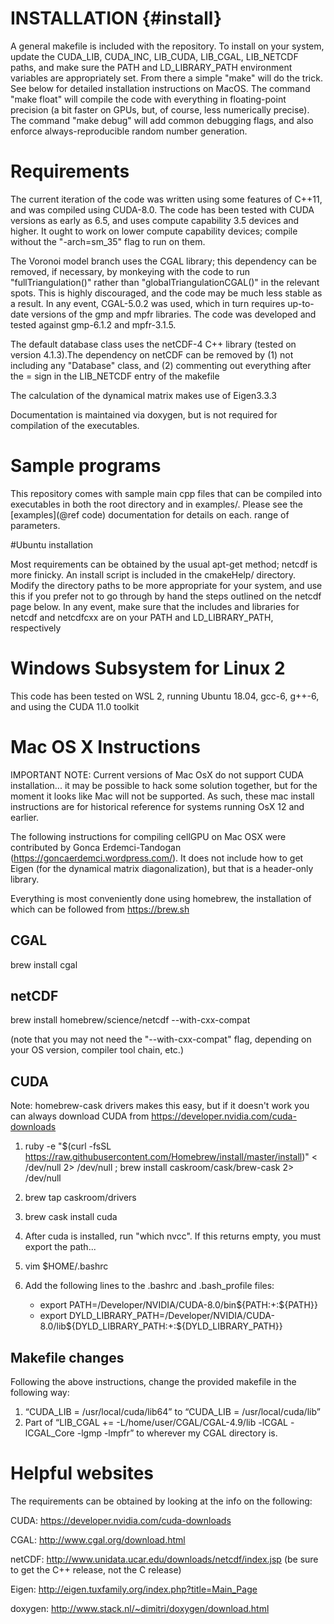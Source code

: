 # INSTALLATION {#install}

A general makefile is included with the repository. To install on your system, update the CUDA_LIB,
CUDA_INC, LIB_CUDA, LIB_CGAL, LIB_NETCDF paths, and make sure the PATH and LD_LIBRARY_PATH
environment variables are appropriately set. From there a simple "make" will do the trick. See below
for detailed installation instructions on MacOS. The command "make float" will compile the code with
everything in floating-point precision (a bit faster on GPUs, but, of course, less numerically precise).
The command "make debug" will add common debugging flags, and also enforce always-reproducible random
number generation.

# Requirements

The current iteration of the code was written using some features of C++11, and was compiled using
CUDA-8.0. The code has been tested with CUDA versions as early as 6.5, and uses compute capability
3.5 devices and higher. It ought to work on lower compute capability devices; compile without the
"-arch=sm_35" flag to run on them.

The Voronoi model branch uses the CGAL library; this dependency can be removed, if necessary, by monkeying
with the code to run "fullTriangulation()" rather than "globalTriangulationCGAL()" in the relevant
spots. This is highly discouraged, and the code may be much less stable as a result. In any event,
CGAL-5.0.2 was used, which in turn requires up-to-date versions of the gmp and mpfr libraries.
The code was developed and tested against gmp-6.1.2 and mpfr-3.1.5.

The default database class uses the netCDF-4 C++  library (tested on version 4.1.3).The dependency on netCDF
can be removed by (1) not including any "Database" class, and (2) commenting out everything after the
= sign in the LIB_NETCDF entry of the makefile

The calculation of the dynamical matrix makes use of Eigen3.3.3

Documentation is maintained via doxygen, but is not required for compilation of the executables.

# Sample programs

This repository comes with sample main cpp files that can be compiled into executables in both the root directory
and in examples/. Please see the [examples](@ref code) documentation for details on each.
range of parameters.

#Ubuntu installation

Most requirements can be obtained by the usual apt-get method; netcdf is more finicky. 
An install script is included in the cmakeHelp/ directory. Modify the directory paths to be more appropriate for your system,
and use this if you prefer not to go through by hand the steps outlined on the netcdf page below. In
any event, make sure that the includes and libraries for netcdf and netcdfcxx
are on your PATH and LD_LIBRARY_PATH, respectively

# Windows Subsystem for Linux 2

This code has been tested on WSL 2, running Ubuntu 18.04, gcc-6, g++-6, and using the CUDA 11.0 toolkit

# Mac OS X Instructions

IMPORTANT NOTE: Current versions of Mac OsX do not support CUDA installation... it may be possible to hack some solution together, but for the moment it looks like Mac will not be supported. As such, these mac install instructions are for historical reference for systems running OsX 12 and earlier.

The following instructions for compiling cellGPU on Mac OSX  were contributed by Gonca Erdemci-Tandogan (https://goncaerdemci.wordpress.com/).
It does not include how to get Eigen (for the dynamical matrix diagonalization), but that is a header-only library.

Everything is most conveniently done using homebrew, the installation of which can be followed from https://brew.sh

## CGAL

brew install cgal

## netCDF

brew install homebrew/science/netcdf --with-cxx-compat

(note that you may not need the "--with-cxx-compat" flag, depending on your OS version, compiler tool chain, etc.)

## CUDA

Note: homebrew-cask drivers makes this easy, but if it doesn't work you can always download CUDA from https://developer.nvidia.com/cuda-downloads

1. ruby -e "$(curl -fsSL https://raw.githubusercontent.com/Homebrew/install/master/install)" < /dev/null 2> /dev/null ; brew install caskroom/cask/brew-cask 2> /dev/null

2. brew tap caskroom/drivers

2. brew cask install cuda

3. After cuda is installed, run "which nvcc". If this returns empty, you must export the path... 

3. vim $HOME/.bashrc

3. Add the following lines to the .bashrc and .bash_profile files:
    * export PATH=/Developer/NVIDIA/CUDA-8.0/bin${PATH:+:${PATH}}
    * export DYLD_LIBRARY_PATH=/Developer/NVIDIA/CUDA-8.0/lib\${DYLD_LIBRARY_PATH:+:${DYLD_LIBRARY_PATH}}

## Makefile changes

Following the above instructions, change the provided makefile in the following way:

1. “CUDA_LIB = /usr/local/cuda/lib64” to “CUDA_LIB = /usr/local/cuda/lib”
2. Part of “LIB_CGAL += -L/home/user/CGAL/CGAL-4.9/lib -lCGAL -lCGAL_Core -lgmp -lmpfr” to wherever my CGAL directory is.

# Helpful websites
The requirements can be obtained by looking at the info on the following:

CUDA: https://developer.nvidia.com/cuda-downloads

CGAL: http://www.cgal.org/download.html

netCDF: http://www.unidata.ucar.edu/downloads/netcdf/index.jsp (be sure to get the C++ release, not the C release)

Eigen: http://eigen.tuxfamily.org/index.php?title=Main_Page

doxygen: http://www.stack.nl/~dimitri/doxygen/download.html

